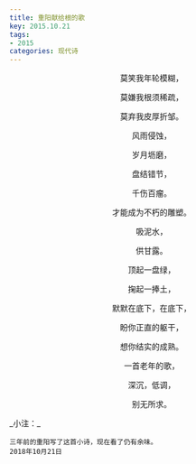 ```yaml
---
title: 重阳献给根的歌
key: 2015.10.21
tags: 
- 2015
categories: 现代诗
---
```


<p align="center">莫笑我年轮模糊，
</p>
<p align="center">莫嫌我根须稀疏，
</p>
<p align="center">莫弃我皮厚折邹。
</p>
<p align="center">风雨侵蚀，
</p>
<p align="center">岁月坜磨，
</p>
<p align="center">盘结错节，
</p>
<p align="center">千伤百瘤。
</p>
<p align="center">才能成为不朽的雕塑。
</p>
<p align="center">吸泥水，
</p>
<p align="center">供甘露。
</p>
<p align="center">顶起一盘绿，
</p>
<p align="center">掬起一捧土，
</p>
<p align="center">默默在底下，在底下，
</p>
<p align="center">盼你正直的躯干，
</p>
<p align="center">想你结实的成熟。
</p>
<p align="center">一首老年的歌，
</p>
<p align="center">深沉，低调，
</p>
<p align="center">别无所求。
</p>
_小注：_

```
三年前的重阳写了这首小诗，现在看了仍有余味。
2018年10月21日
```